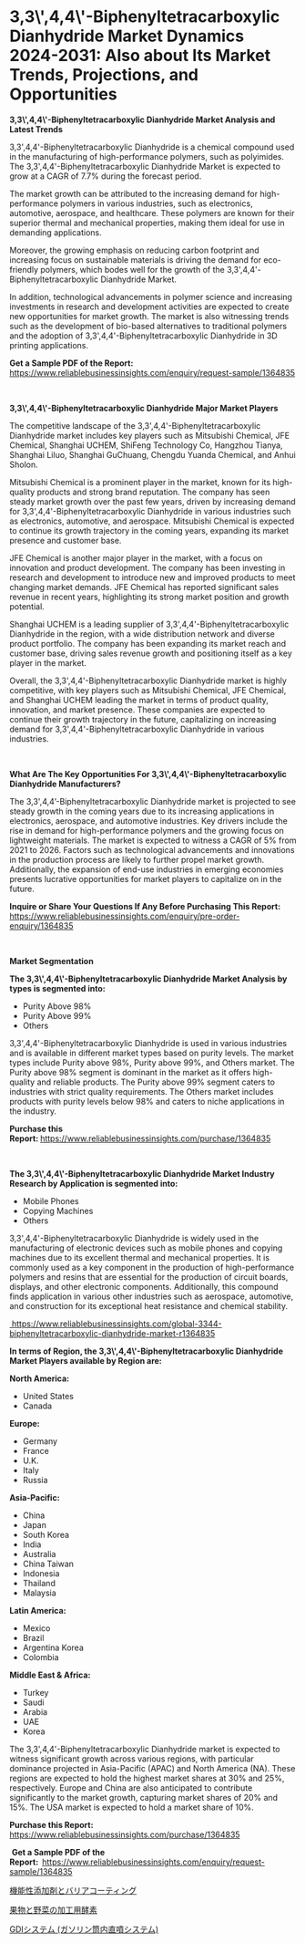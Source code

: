 <p><h1>3,3\',4,4\'-Biphenyltetracarboxylic Dianhydride Market Dynamics 2024-2031: Also about Its Market Trends, Projections, and Opportunities</h1></p><p><strong>3,3\',4,4\'-Biphenyltetracarboxylic Dianhydride Market Analysis and Latest Trends</strong></p>
<p><p>3,3',4,4'-Biphenyltetracarboxylic Dianhydride is a chemical compound used in the manufacturing of high-performance polymers, such as polyimides. The 3,3',4,4'-Biphenyltetracarboxylic Dianhydride Market is expected to grow at a CAGR of 7.7% during the forecast period. </p><p>The market growth can be attributed to the increasing demand for high-performance polymers in various industries, such as electronics, automotive, aerospace, and healthcare. These polymers are known for their superior thermal and mechanical properties, making them ideal for use in demanding applications. </p><p>Moreover, the growing emphasis on reducing carbon footprint and increasing focus on sustainable materials is driving the demand for eco-friendly polymers, which bodes well for the growth of the 3,3',4,4'-Biphenyltetracarboxylic Dianhydride Market. </p><p>In addition, technological advancements in polymer science and increasing investments in research and development activities are expected to create new opportunities for market growth. The market is also witnessing trends such as the development of bio-based alternatives to traditional polymers and the adoption of 3,3',4,4'-Biphenyltetracarboxylic Dianhydride in 3D printing applications.</p></p>
<p><strong>Get a Sample PDF of the Report:&nbsp;</strong> <a href="https://www.reliablebusinessinsights.com/enquiry/request-sample/1364835">https://www.reliablebusinessinsights.com/enquiry/request-sample/1364835</a></p>
<p>&nbsp;</p>
<p><strong>3,3\',4,4\'-Biphenyltetracarboxylic Dianhydride Major Market Players</strong></p>
<p><p>The competitive landscape of the 3,3',4,4'-Biphenyltetracarboxylic Dianhydride market includes key players such as Mitsubishi Chemical, JFE Chemical, Shanghai UCHEM, ShiFeng Technology Co, Hangzhou Tianya, Shanghai Liluo, Shanghai GuChuang, Chengdu Yuanda Chemical, and Anhui Sholon. </p><p>Mitsubishi Chemical is a prominent player in the market, known for its high-quality products and strong brand reputation. The company has seen steady market growth over the past few years, driven by increasing demand for 3,3',4,4'-Biphenyltetracarboxylic Dianhydride in various industries such as electronics, automotive, and aerospace. Mitsubishi Chemical is expected to continue its growth trajectory in the coming years, expanding its market presence and customer base.</p><p>JFE Chemical is another major player in the market, with a focus on innovation and product development. The company has been investing in research and development to introduce new and improved products to meet changing market demands. JFE Chemical has reported significant sales revenue in recent years, highlighting its strong market position and growth potential.</p><p>Shanghai UCHEM is a leading supplier of 3,3',4,4'-Biphenyltetracarboxylic Dianhydride in the region, with a wide distribution network and diverse product portfolio. The company has been expanding its market reach and customer base, driving sales revenue growth and positioning itself as a key player in the market.</p><p>Overall, the 3,3',4,4'-Biphenyltetracarboxylic Dianhydride market is highly competitive, with key players such as Mitsubishi Chemical, JFE Chemical, and Shanghai UCHEM leading the market in terms of product quality, innovation, and market presence. These companies are expected to continue their growth trajectory in the future, capitalizing on increasing demand for 3,3',4,4'-Biphenyltetracarboxylic Dianhydride in various industries.</p></p>
<p>&nbsp;</p>
<p><strong>What Are The Key Opportunities For 3,3\',4,4\'-Biphenyltetracarboxylic Dianhydride Manufacturers?</strong></p>
<p><p>The 3,3',4,4’-Biphenyltetracarboxylic Dianhydride market is projected to see steady growth in the coming years due to its increasing applications in electronics, aerospace, and automotive industries. Key drivers include the rise in demand for high-performance polymers and the growing focus on lightweight materials. The market is expected to witness a CAGR of 5% from 2021 to 2026. Factors such as technological advancements and innovations in the production process are likely to further propel market growth. Additionally, the expansion of end-use industries in emerging economies presents lucrative opportunities for market players to capitalize on in the future.</p></p>
<p><strong>Inquire or Share Your Questions If Any Before Purchasing This Report:</strong> <a href="https://www.reliablebusinessinsights.com/enquiry/pre-order-enquiry/1364835">https://www.reliablebusinessinsights.com/enquiry/pre-order-enquiry/1364835</a></p>
<p>&nbsp;</p>
<p><strong>Market Segmentation</strong></p>
<p><strong>The 3,3\',4,4\'-Biphenyltetracarboxylic Dianhydride Market Analysis by types is segmented into:</strong></p>
<p><ul><li>Purity Above 98%</li><li>Purity Above 99%</li><li>Others</li></ul></p>
<p><p>3,3',4,4'-Biphenyltetracarboxylic Dianhydride is used in various industries and is available in different market types based on purity levels. The market types include Purity above 98%, Purity above 99%, and Others market. The Purity above 98% segment is dominant in the market as it offers high-quality and reliable products. The Purity above 99% segment caters to industries with strict quality requirements. The Others market includes products with purity levels below 98% and caters to niche applications in the industry.</p></p>
<p><strong>Purchase this Report:&nbsp;</strong><a href="https://www.reliablebusinessinsights.com/purchase/1364835">https://www.reliablebusinessinsights.com/purchase/1364835</a></p>
<p>&nbsp;</p>
<p><strong>The 3,3\',4,4\'-Biphenyltetracarboxylic Dianhydride Market Industry Research by Application is segmented into:</strong></p>
<p><ul><li>Mobile Phones</li><li>Copying Machines</li><li>Others</li></ul></p>
<p><p>3,3',4,4'-Biphenyltetracarboxylic Dianhydride is widely used in the manufacturing of electronic devices such as mobile phones and copying machines due to its excellent thermal and mechanical properties. It is commonly used as a key component in the production of high-performance polymers and resins that are essential for the production of circuit boards, displays, and other electronic components. Additionally, this compound finds application in various other industries such as aerospace, automotive, and construction for its exceptional heat resistance and chemical stability.</p></p>
<p><a href="https://www.reliablebusinessinsights.com/global-3344-biphenyltetracarboxylic-dianhydride-market-r1364835">&nbsp;https://www.reliablebusinessinsights.com/global-3344-biphenyltetracarboxylic-dianhydride-market-r1364835</a></p>
<p><strong>In terms of Region, the 3,3\',4,4\'-Biphenyltetracarboxylic Dianhydride Market Players available by Region are:</strong></p>
<p>
    <p> <strong> North America: </strong>
        <ul>
            <li>United States</li>
            <li>Canada</li>
        </ul>
        </p> 
    <p> <strong> Europe: </strong>
        <ul>
            <li>Germany</li>
            <li>France</li>
            <li>U.K.</li>
            <li>Italy</li>
            <li>Russia</li>
        </ul>
        </p> 
    <p> <strong> Asia-Pacific: </strong>
        <ul>
            <li>China</li>
            <li>Japan</li>
            <li>South Korea</li>
            <li>India</li>
            <li>Australia</li>
            <li>China Taiwan</li>
            <li>Indonesia</li>
            <li>Thailand</li>
            <li>Malaysia</li>
        </ul>
        </p> 
    <p> <strong> Latin America: </strong>
        <ul>
            <li>Mexico</li>
            <li>Brazil</li>
            <li>Argentina Korea</li>
            <li>Colombia</li>
        </ul>
        </p> 
    <p> <strong> Middle East & Africa: </strong>
        <ul>
            <li>Turkey</li>
            <li>Saudi</li>
            <li>Arabia</li>
            <li>UAE</li>
            <li>Korea</li>
        </ul>
    </p>
    </p>
<p><p>The 3,3',4,4'-Biphenyltetracarboxylic Dianhydride market is expected to witness significant growth across various regions, with particular dominance projected in Asia-Pacific (APAC) and North America (NA). These regions are expected to hold the highest market shares at 30% and 25%, respectively. Europe and China are also anticipated to contribute significantly to the market growth, capturing market shares of 20% and 15%. The USA market is expected to hold a market share of 10%.</p></p>
<p><strong>Purchase this Report: </strong><a href="https://www.reliablebusinessinsights.com/purchase/1364835">https://www.reliablebusinessinsights.com/purchase/1364835</a></p>
<p>&nbsp;<strong>Get a Sample PDF of the Report:&nbsp;&nbsp;</strong><a href="https://www.reliablebusinessinsights.com/enquiry/request-sample/1364835">https://www.reliablebusinessinsights.com/enquiry/request-sample/1364835</a></p>
<p><strong></strong></p>
<p><p><a href="https://github.com/JaydaWisoky2014/Market-Research-Report-List-1/blob/main/747405596991.md">機能性添加剤とバリアコーティング</a></p><p><a href="https://github.com/joaejkdzgyljvo6/Market-Research-Report-List-2/blob/main/677226996990.md">果物と野菜の加工用酵素</a></p><p><a href="https://github.com/SkylarReilly36/Market-Research-Report-List-1/blob/main/897411596992.md">GDIシステム (ガソリン筒内直噴システム)</a></p></p>